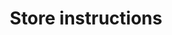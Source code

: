 ---
title: Store instructions
defn: |-
    Memory is accessed by store instructions and by load instructions.
    *Store instructions* copy data
    from a processor register to a location in the memory. 
---